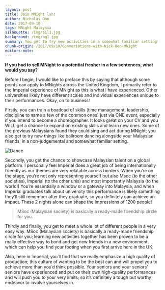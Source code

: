 ```yaml
---
layout: post
title: Join MNight lah!
author: Nicholas Oon
date: 2017-09-10
tags: MNight Malaysia
silhouette: /img/sil1.jpg
background: /img/bg1.jpg
summary: You get to try new activities in a somewhat familiar setting!
chunk-origin: /2017/09/10/Conversations-with-Nick-Oon-MNight
editors-note: 
---
```


**If you had to sell MNight to a potential fresher in a few sentences, what would you say?**

Before I begin, I would like to preface this by saying that although some points can apply to MNights across the United Kingdom, I primarily refer to the Imperial experience of MNight as this is what I have experienced.  Other universities likely have different scales and individual experiences unique to their performances. Okay, on to business!

Firstly, you can train a boatload of skills (time management, leadership, discipline to name a few of the common ones) just via ONE event, especially if you intend to become a choreographer. It looks great on your CV and you WILL get a chance to expand on existing skills and learn new ones. Some of the previous Malaysians found they could sing and act during MNight; you also get to try new things like ballroom dancing alongside your Malaysian friends, in a non-judgemental and somewhat familiar setting. 

![Dance](https://kualistories.github.io/img/Dance.jpg)

Secondly, you get the chance to showcase Malaysian talent on a global platform. I personally feel Imperial does a great job of being internationally friendly as our themes are very relatable across borders. When you’re on the stage, you’re not only representing yourself but also Msoc (to the other societies), Imperial (to the other unis) and most importantly Malaysia (to the world!) You’re essentially a window or a gateway into Malaysia, and when Imperial graduates talk about university this performance is likely something they’ll still remember after they graduate, so you definitely can achieve an impact. These 2 nights alone can shape the impressions of 1200 people! 

>MSoc (Malaysian society) is basically a ready-made friendship circle for you.

Thirdly and finally, you get to meet a whole lot of different people in a very easy way. MSoc (Malaysian society) is basically a ready-made friendship circle for you; learning new activities together has been proven to be a really effective way to bond and get new friends in a new environment, which can help you find your footing when you first arrive here in the UK. 

Also, here in Imperial, you’ll find that we really emphasize a high quality of production; this culture of wanting to be the best can and will propel you to achieve more than you’d think possible. Your seniors and your seniors’ seniors have experienced and put on their own high-quality performances and will push you to your very limits; so it’s definitely a tough but worthy endeavor to involve yourselves in. 
